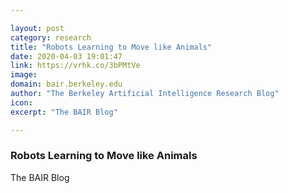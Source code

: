 ```yaml
---

layout: post
category: research
title: "Robots Learning to Move like Animals"
date: 2020-04-03 19:01:47
link: https://vrhk.co/3bPMtVe
image: 
domain: bair.berkeley.edu
author: "The Berkeley Artificial Intelligence Research Blog"
icon: 
excerpt: "The BAIR Blog"

---
```


### Robots Learning to Move like Animals

The BAIR Blog